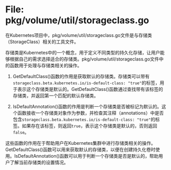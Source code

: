 # File: pkg/volume/util/storageclass.go

在Kubernetes项目中，pkg/volume/util/storageclass.go文件是与存储类（StorageClass）相关的工具文件。

存储类是Kubernetes中的一个概念，用于定义不同类型的持久化存储，让用户能够根据自己的需求选择适合的存储类。pkg/volume/util/storageclass.go文件中的函数用于处理与存储类相关的操作。

1. GetDefaultClass()函数的作用是获取默认的存储类。存储类可以带有`storageclass.beta.kubernetes.io/is-default-class: "true"`的标签，用于表示这个存储类是默认的。GetDefaultClass()函数通过查找带有该标签的存储类，并返回第一个匹配的默认存储类。

2. IsDefaultAnnotation()函数的作用是判断一个存储类是否被标记为默认的。这个函数接收一个存储类对象作为参数，并检查其注释（annotations）中是否包含`storageclass.beta.kubernetes.io/is-default-class: "true"`的标签。如果存在该标签，则返回`true`，表示这个存储类是默认的，否则返回`false`。

这些函数的作用在于帮助用户在Kubernetes集群中进行存储类相关的操作。GetDefaultClass()函数可以用来获取默认的存储类，以便在创建持久化卷时使用。IsDefaultAnnotation()函数可以用于判断一个存储类是否是默认的，帮助用户了解当前存储类的设置情况。

